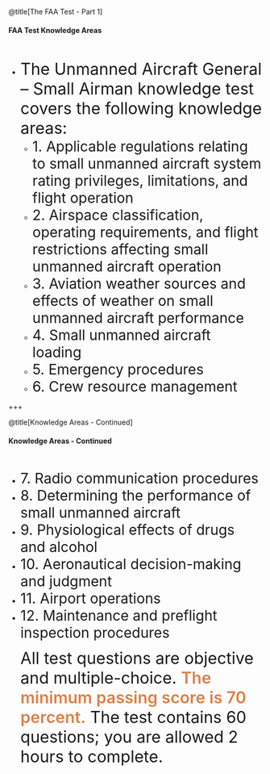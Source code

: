 <div class="slide-bg-style-left"></div><div class="slide-bg-style-right"></div>

@title[The FAA Test - Part 1]

#### <span class="orange">FAA Test Knowledge Areas</span>
<br>
<ul>
<li class="no-bullet"><span style="font-size:32px;">The Unmanned Aircraft General – Small Airman knowledge test covers the following knowledge areas:</span>
  <ul>
    <li class="fragment no-bullet"><span style="font-size: 28px;"> 1. Applicable regulations relating to small unmanned aircraft system rating privileges, limitations, and flight operation</span></li>
    <li class="fragment no-bullet"><span style="font-size: 28px;">2. Airspace classification, operating requirements, and flight restrictions affecting small unmanned aircraft operation</span></li>
    <li class="fragment no-bullet"><span style="font-size: 28px;">3. Aviation weather sources and effects of weather on small unmanned aircraft performance</span></li>
    <li class="fragment no-bullet"><span style="font-size: 28px;">4. Small unmanned aircraft loading</span></li>
    <li class="fragment no-bullet"><span style="font-size: 28px;">5. Emergency procedures</span></li>
    <li class="fragment no-bullet"><span style="font-size: 28px;">6. Crew resource management</span></li>
  </ul>  
  </li>
  </ul>

+++
<div class="slide-bg-style-left"></div><div class="slide-bg-style-right"></div>

@title[Knowledge Areas - Continued]

#### Knowledge Areas - Continued
<br>
<ul>
  <li class="fragment no-bullet"><span style="font-size: 28px;">7. Radio communication procedures</span></li>
  <li class="fragment no-bullet"><span style="font-size: 28px;">8. Determining the performance of small unmanned aircraft</span></li>
  <li class="fragment no-bullet"><span style="font-size: 28px;">9. Physiological effects of drugs and alcohol</span></li>
  <li class="fragment no-bullet"><span style="font-size: 28px;">10. Aeronautical decision-making and judgment</span></li>
  <li class="fragment no-bullet"><span style="font-size: 28px;">11. Airport operations</span></li>
  <li class="fragment no-bullet"><span style="font-size: 28px;">12. Maintenance and preflight inspection procedures</span></li>  
</ol>


  <p class="fragment no-bullet"><span style="font-size:32px;">All test questions are objective and multiple-choice. <span style="font-weight:600;color:#dd8047;">The minimum passing score is 70 percent.</span> The test contains 60 questions; you are allowed 2 hours to complete.</span></p>

